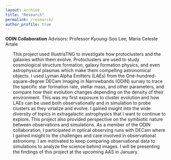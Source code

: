 ```yaml
---
layout: archive
title: "Research"
permalink: /research/
author_profile: true
---
```


<b>ODIN Collaboration</b>
Advisors: Professor Kyoung-Soo Lee, Maria Celeste Artale
<ol>
This project used IllustrisTNG to investigate how protoclusters and the galaxies within them evolve. Protoclusters are used to study cosmological structure formation, galaxy formation physics, and even astrophysical plasmas which make them compelling astronomical objects. I used Lyman Alpha Emitters (LAEs) from the One-hundred-square-degree DECam Imaging in Narrowbands (ODIN) survey to trace the specific star formation rate, stellar mass, and other parameters, and compare how their evolution changes depending on the density of their environment. This was my first exposure to cluster evolution and how LAEs can be used both observationally and in simulation to probe clusters as they virialize and evolve. I gained insight into the wide diversity of topics in extragalactic astrophysics that I want to continue to explore. This project also provided perspective on the symbiotic nature between observations and simulations. As a member of the ODIN collaboration, I participated in optical observing runs with DECam where I gained insight to the challenges and care involved in observational astronomy. I am motivated to keep comparing observational data to simulations to analyze the science behind images. I will be presenting the findings of this project at the upcoming AAS in January.
</ol>


